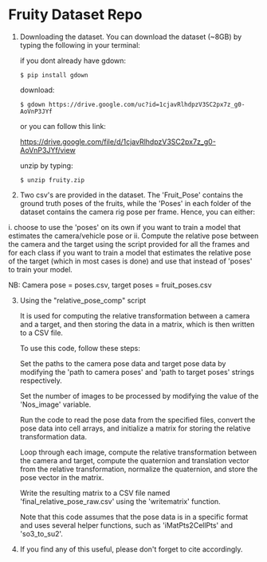 # Fruity Dataset Repo

1. Downloading the dataset.
	You can download the dataset (~8GB) by typing the following in your terminal:
	
	if you dont already have gdown:
	```
	$ pip install gdown
	```
	download:
	```
	$ gdown https://drive.google.com/uc?id=1cjavRlhdpzV3SC2px7z_g0-AoVnP3JYf
	```
	or you can follow this link:
	
	https://drive.google.com/file/d/1cjavRlhdpzV3SC2px7z_g0-AoVnP3JYf/view
	
	unzip by typing:
	```
	$ unzip fruity.zip	
	```

2. Two csv's are provided in the dataset. The 'Fruit_Pose' contains the ground truth poses of the fruits, while the 'Poses' in each folder of the dataset contains the camera rig pose per frame. Hence, you can either:
  
  i. choose to use the 'poses' on its own if you want to train a model that estimates the camera/vehicle pose or
  ii. Compute the relative pose between the camera and the target using the script provided for all the frames and for each class if you want to train a model that 	estimates the relative pose of the target (which in most cases is done) and use that instead of 'poses' to train your model.
  
  NB: Camera pose = poses.csv, target poses = fruit_poses.csv
  
  



3. Using the "relative_pose_comp" script

	It is used for computing the relative transformation between a camera and a target, and then storing the data in a matrix, which is then written to a CSV file.

	To use this code, follow these steps:

	Set the paths to the camera pose data and target pose data by modifying the 'path to camera poses' and 'path to target poses' strings respectively.

	Set the number of images to be processed by modifying the value of the 'Nos_image' variable.

	Run the code to read the pose data from the specified files, convert the pose data into cell arrays, and initialize a matrix for storing the relative 		transformation data.

	Loop through each image, compute the relative transformation between the camera and target, compute the quaternion and translation vector from the relative transformation, normalize the quaternion, and store the pose vector in the matrix.

	Write the resulting matrix to a CSV file named 'final_relative_pose_raw.csv' using the 'writematrix' function.

	Note that this code assumes that the pose data is in a specific format and uses several helper functions, such as 'iMatPts2CellPts' and 'so3_to_su2'.

4. If you find any of this useful, please don't forget to cite accordingly.
 
